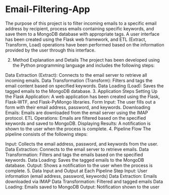 # Email-Filtering-App
The purpose of this project is to filter incoming emails to a specific email address by recipient, process emails containing specific keywords, and save them to a MongoDB database with appropriate tags. A user interface has been created using the Flask web framework, and ETL (Extract, Transform, Load) operations have been performed based on the information provided by the user through this interface.

2. Method Explanation and Details
The project has been developed using the Python programming language and includes the following steps:

Data Extraction (Extract): Connects to the email server to retrieve all incoming emails.
Data Transformation (Transform): Filters and tags the email content based on specified keywords.
Data Loading (Load): Saves the tagged emails to the MongoDB database.
3. Application Steps
Setting Up the Flask Application: A web application has been created using the Flask, Flask-WTF, and Flask-PyMongo libraries.
Form Input: The user fills out a form with their email address, password, and keywords.
Downloading Emails: Emails are downloaded from the email server using the IMAP protocol.
ETL Operations: Emails are filtered based on the specified keywords and saved to MongoDB.
Displaying Results: A notification is shown to the user when the process is complete.
4. Pipeline Flow
The pipeline consists of the following steps:

Input: Collects the email address, password, and keywords from the user.
Data Extraction: Connects to the email server to retrieve emails.
Data Transformation: Filters and tags the emails based on the specified keywords.
Data Loading: Saves the tagged emails to the MongoDB database.
Output: Shows a notification to the user when the process is complete.
5. Data Input and Output at Each Pipeline Step
Input: User information (email address, password, keywords)
Data Extraction: Emails downloaded via IMAP
Data Transformation: Filtered and tagged emails
Data Loading: Emails saved to MongoDB
Output: Notification shown to the user
